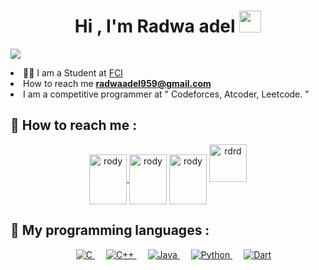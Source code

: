 <h1 align="center">Hi , I'm Radwa adel <img src="https://media.giphy.com/media/hvRJCLFzcasrR4ia7z/giphy.gif" width="35"></h1>

<a href="https://github.com/DenverCoder1/readme-typing-svg"><img src="https://readme-typing-svg.herokuapp.com?font=Time+New+Roman&color=%23C8BK25&size=25&center=true&vCenter=true&width=600&height=100&lines=Computer+Science+Student;Competitive+Programmer;Mobile+app+developer;"></a>
</p


 - 👨‍💻 I am a Student at [FCI](http://suez.edu.eg/ar/?page_id=7325&lang=en)
 -  How to reach me **radwaadel959@gmail.com**
 -  I am a competitive programmer at " Codeforces, Atcoder, Leetcode. "

## 🫶 How to reach me :

<p align="center">                        
<a href="https://codeforces.com/profile/rody_adel" target="blank"><img align="center" src="https://raw.githubusercontent.com/rahuldkjain/github-profile-readme-generator/master/src/images/icons/Social/codeforces.svg" alt="rody" height="80" width="60" />    </a>
<a href="https://www.facebook.com/profile.php?id=100037716287185" target="blank"><img align="center" src="https://raw.githubusercontent.com/rahuldkjain/github-profile-readme-generator/master/src/images/icons/Social/facebook.svg" alt="rody" height="80" width="60" /></a>
 <a href="https://leetcode.com/radwaadelooo6/" target="blank"><img align="center" src="https://raw.githubusercontent.com/rahuldkjain/github-profile-readme-generator/master/src/images/icons/Social/leet-code.svg" alt="rody" height="80" width="60" /></a>
 <a href="https://icpc.global/private/profile/987190"><img src="https://i.ibb.co/6J0r7rW/Daco-5610880.png" alt="rdrd" width = 60px /></a> 
</p>



## 🫶  My programming languages :
<p align="center"> 
  &emsp; 
  <a href="https://www.cprogramming.com/" target="_blank"> 
    <img alt="C" src="https://img.shields.io/badge/C%20-%232370ED.svg?style=plastic&logo=c&logoColor=white">
  </a> 
  &emsp;
  <a href="https://www.w3schools.com/cpp/" target="_blank"> 
    <img alt="C++" src="https://img.shields.io/badge/C++%20-%2300599C.svg?style=plastic&logo=c%2B%2B&logoColor=white">
  </a> 
  &emsp;
  <a href="https://www.java.com" target="_blank"> 
    <img alt="Java" src="https://img.shields.io/badge/Java-%23007396.svg?style=plastic&logo=java&logoColor=white">
  </a>
  &emsp;
   <a href="https://www.python.org" target="_blank">
    <img alt="Python" src="https://img.shields.io/badge/Python%20-%2314354C.svg?style=plastic&logo=python&logoColor=white">
  </a>
 &emsp;
   <a href="https://www.dart.org" target="_blank">
    <img alt="Dart" src="https://img.shields.io/badge/Dart%20-%2314354C.svg?style=plastic&logo=dart&logoColor=white">
  </a>
</p>
